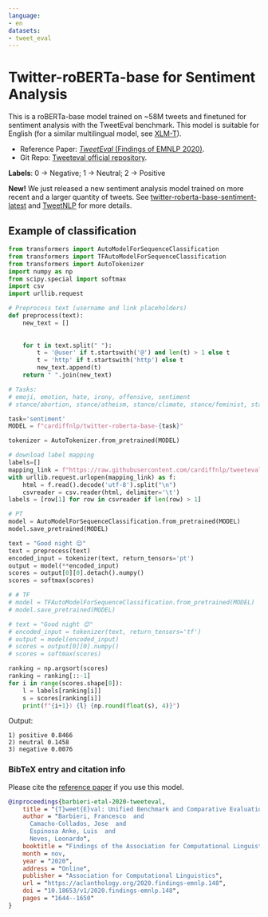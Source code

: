 ```yaml
---
language:
- en
datasets:
- tweet_eval
---
```

# Twitter-roBERTa-base for Sentiment Analysis

This is a roBERTa-base model trained on ~58M tweets and finetuned for sentiment analysis with the TweetEval benchmark. This model is suitable for English (for a similar multilingual model, see [XLM-T](https://huggingface.co/cardiffnlp/twitter-xlm-roberta-base-sentiment)).

- Reference Paper: [_TweetEval_ (Findings of EMNLP 2020)](https://arxiv.org/pdf/2010.12421.pdf). 
- Git Repo: [Tweeteval official repository](https://github.com/cardiffnlp/tweeteval).

<b>Labels</b>: 
0 -> Negative;
1 -> Neutral;
2 -> Positive

<b>New!</b> We just released a new sentiment analysis model trained on more recent and a larger quantity of tweets. 
See [twitter-roberta-base-sentiment-latest](https://huggingface.co/cardiffnlp/twitter-roberta-base-sentiment-latest) and [TweetNLP](https://tweetnlp.org) for more details.

## Example of classification

```python
from transformers import AutoModelForSequenceClassification
from transformers import TFAutoModelForSequenceClassification
from transformers import AutoTokenizer
import numpy as np
from scipy.special import softmax
import csv
import urllib.request

# Preprocess text (username and link placeholders)
def preprocess(text):
    new_text = []
 
 
    for t in text.split(" "):
        t = '@user' if t.startswith('@') and len(t) > 1 else t
        t = 'http' if t.startswith('http') else t
        new_text.append(t)
    return " ".join(new_text)

# Tasks:
# emoji, emotion, hate, irony, offensive, sentiment
# stance/abortion, stance/atheism, stance/climate, stance/feminist, stance/hillary

task='sentiment'
MODEL = f"cardiffnlp/twitter-roberta-base-{task}"

tokenizer = AutoTokenizer.from_pretrained(MODEL)

# download label mapping
labels=[]
mapping_link = f"https://raw.githubusercontent.com/cardiffnlp/tweeteval/main/datasets/{task}/mapping.txt"
with urllib.request.urlopen(mapping_link) as f:
    html = f.read().decode('utf-8').split("\n")
    csvreader = csv.reader(html, delimiter='\t')
labels = [row[1] for row in csvreader if len(row) > 1]

# PT
model = AutoModelForSequenceClassification.from_pretrained(MODEL)
model.save_pretrained(MODEL)

text = "Good night 😊"
text = preprocess(text)
encoded_input = tokenizer(text, return_tensors='pt')
output = model(**encoded_input)
scores = output[0][0].detach().numpy()
scores = softmax(scores)

# # TF
# model = TFAutoModelForSequenceClassification.from_pretrained(MODEL)
# model.save_pretrained(MODEL)

# text = "Good night 😊"
# encoded_input = tokenizer(text, return_tensors='tf')
# output = model(encoded_input)
# scores = output[0][0].numpy()
# scores = softmax(scores)

ranking = np.argsort(scores)
ranking = ranking[::-1]
for i in range(scores.shape[0]):
    l = labels[ranking[i]]
    s = scores[ranking[i]]
    print(f"{i+1}) {l} {np.round(float(s), 4)}")

```

Output: 

```
1) positive 0.8466
2) neutral 0.1458
3) negative 0.0076
```

### BibTeX entry and citation info

Please cite the [reference paper](https://aclanthology.org/2020.findings-emnlp.148/) if you use this model.

```bibtex
@inproceedings{barbieri-etal-2020-tweeteval,
    title = "{T}weet{E}val: Unified Benchmark and Comparative Evaluation for Tweet Classification",
    author = "Barbieri, Francesco  and
      Camacho-Collados, Jose  and
      Espinosa Anke, Luis  and
      Neves, Leonardo",
    booktitle = "Findings of the Association for Computational Linguistics: EMNLP 2020",
    month = nov,
    year = "2020",
    address = "Online",
    publisher = "Association for Computational Linguistics",
    url = "https://aclanthology.org/2020.findings-emnlp.148",
    doi = "10.18653/v1/2020.findings-emnlp.148",
    pages = "1644--1650"
}
```